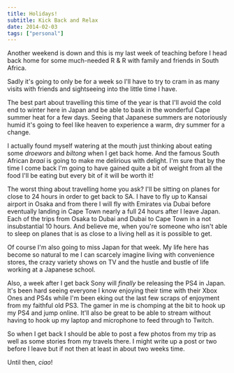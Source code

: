 ```yaml
---
title: Holidays!
subtitle: Kick Back and Relax
date: 2014-02-03
tags: ["personal"]
---
```

Another weekend is down and this is my last week of teaching before I head back home for some much-needed R & R with family and friends in South Africa.

Sadly it's going to only be for a week so I'll have to try to cram in as many visits with friends and sightseeing into the little time I have.

The best part about travelling this time of the year is that I'll avoid the cold end to winter here in Japan and be able to bask in the wonderful Cape summer heat for a few days. Seeing that Japanese summers are notoriously humid it's going to feel like heaven to experience a warm, dry summer for a change.

I actually found myself watering at the mouth just thinking about eating some _droewors_ and _biltong_ when I get back home. And the famous South African _braai_ is going to make me delirious with delight. I'm sure that by the time I come back I'm going to have gained quite a bit of weight from all the food I'll be eating but every bit of it will be worth it!

The worst thing about travelling home you ask? I'll be sitting on planes for close to 24 hours in order to get back to SA. I have to fly up to Kansai airport in Osaka and from there I will fly with Emirates via Dubai before eventually landing in Cape Town nearly a full 24 hours after I leave Japan. Each of the trips from Osaka to Dubai and Dubai to Cape Town in a not insubstantial 10 hours. And believe me, when you're someone who isn't able to sleep on planes that is as close to a living hell as it is possible to get.

Of course I'm also going to miss Japan for that week. My life here has become so natural to me I can scarcely imagine living with convenience stores, the crazy variety shows on TV and the hustle and bustle of life working at a Japanese school.

Also, a week after I get back Sony will _finally_ be releasing the PS4 in Japan. It's been hard seeing everyone I know enjoying their time with their Xbox Ones and PS4s while I'm been eking out the last few scraps of enjoyment from my faithful old PS3. The gamer in me is chomping at the bit to hook up my PS4 and jump online. It'll also be great to be able to stream without having to hook up my laptop and microphone to feed through to Twitch.

So when I get back I should be able to post a few photos from my trip as well as some stories from my travels there. I might write up a post or two before I leave but if not then at least in about two weeks time.

Until then, _ciao_!
